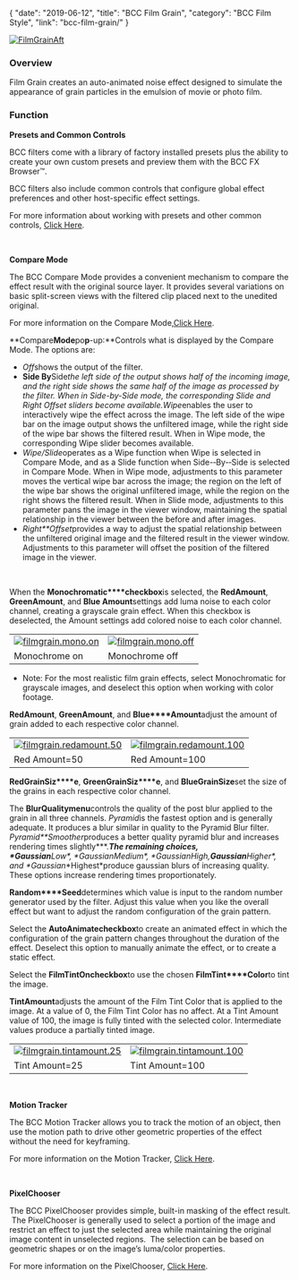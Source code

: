 {
"date": "2019-06-12",
"title": "BCC Film Grain",
"category": "BCC Film Style",
"link": "bcc-film-grain/"
}

 [![FilmGrainAft](https://borisfx-com-res.cloudinary.com/image/upload//documentation/continuum/uploads/2013/06/FilmGrainAft.jpg)](https://borisfx-com-res.cloudinary.com/image/upload//documentation/continuum/uploads/2013/06/FilmGrainAft.jpg)


### Overview


Film Grain creates an auto-animated noise effect designed to simulate the appearance of grain particles in the emulsion of movie or photo film.


### Function


**Presets and Common Controls**


BCC filters come with a library of factory installed presets plus the ability to create your own custom presets and preview them with the BCC FX Browser™.


BCC filters also include common controls that configure global effect preferences and other host-specific effect settings.


For more information about working with presets and other common controls, [Click Here](/documentation/continuum/bcc-common-controls/).

 


**Compare Mode**


The BCC Compare Mode provides a convenient mechanism to compare the effect result with the original source layer. It provides several variations on basic split-screen views with the filtered clip placed next to the unedited original.


For more information on the Compare Mode,[Click Here](/documentation/continuum/bcc-compare-mode/).

**Compare****Mode****po****p****-­up:**Controls what is displayed by the Compare Mode. The options are:


* *Off*shows the output of the filter.
* **Side By**Side*the left side of the output shows half of the incoming image, and the right side shows the same half of the image as processed by the filter. When in Side-by-Side mode, the corresponding Slide and Right Offset sliders become available.Wipe*enables the user to interactively wipe the effect across the image. The left side of the wipe bar on the image output shows the unfiltered image, while the right side of the wipe bar shows the filtered result. When in Wipe mode, the corresponding Wipe slider becomes available.
* *Wipe/Slide*operates as a Wipe function when Wipe is selected in Compare Mode, and as a Slide function when Side-­‐By-­‐Side is selected in Compare Mode. When in Wipe mode, adjustments to this parameter moves the vertical wipe bar across the image; the region on the left of the wipe bar shows the original unfiltered image, while the region on the right shows the filtered result. When in Slide mode, adjustments to this parameter pans the image in the viewer window, maintaining the spatial relationship in the viewer between the before and after images.
* *Right**Offset*provides a way to adjust the spatial relationship between the unfiltered original image and the filtered result in the viewer window. Adjustments to this parameter will offset the position of the filtered image in the viewer.


 


When the **Monochromatic****checkbox**is selected, the **Red****Amoun****t**, **Green****Amoun****t**, and **Blue Amount**settings add luma noise to each color channel, creating a grayscale grain effect. When this checkbox is deselected, the Amount settings add colored noise to each color channel.




|  |  |
| --- | --- |
| [![filmgrain.mono.on](https://borisfx-com-res.cloudinary.com/image/upload//documentation/continuum/uploads/2013/06/filmgrain.mono_.on_.jpg)](https://borisfx-com-res.cloudinary.com/image/upload//documentation/continuum/uploads/2013/06/filmgrain.mono_.on_.jpg) | [![filmgrain.mono.off](https://borisfx-com-res.cloudinary.com/image/upload//documentation/continuum/uploads/2013/06/filmgrain.mono_.off_.jpg)](https://borisfx-com-res.cloudinary.com/image/upload//documentation/continuum/uploads/2013/06/filmgrain.mono_.off_.jpg) |
| Monochrome on | Monochrome off |


* Note: For the most realistic film grain effects, select Monochromatic for grayscale images, and deselect this option when working with color footage.


**Red****Amoun****t**, **Green****Amoun****t**, and **Blue****Amount**adjust the amount of grain added to each respective color channel.




|  |  |
| --- | --- |
| [![filmgrain.redamount.50](https://borisfx-com-res.cloudinary.com/image/upload//documentation/continuum/uploads/2013/06/filmgrain.redamount.50.jpg)](https://borisfx-com-res.cloudinary.com/image/upload//documentation/continuum/uploads/2013/06/filmgrain.redamount.50.jpg) | [![filmgrain.redamount.100](https://borisfx-com-res.cloudinary.com/image/upload//documentation/continuum/uploads/2013/06/filmgrain.redamount.100.jpg)](https://borisfx-com-res.cloudinary.com/image/upload//documentation/continuum/uploads/2013/06/filmgrain.redamount.100.jpg) |
| Red Amount=50 | Red Amount=100 |


**Red****Grain****Siz****e**, **Green****Grain****Siz****e**, and **Blue****Grain****Size**set the size of the grains in each respective color channel.


The **Blur****Quality****menu**controls the quality of the post blur applied to the grain in all three channels. *Pyramid*is the fastest option and is generally adequate. It produces a blur similar in quality to the Pyramid Blur filter. *Pyramid**Smoother*produces a better quality pyramid blur and increases rendering times slightly***.***The remaining choices, *Gaussian**Lo**w*, *Gaussian**Medium*, *Gaussian**High,**Gaussian**Highe**r*, and *Gaussian**Highest*produce gaussian blurs of increasing quality. These options increase rendering times proportionately.


**Random****Seed**determines which value is input to the random number generator used by the filter. Adjust this value when you like the overall effect but want to adjust the random configuration of the grain pattern.


Select the **Auto****Animate****checkbox**to create an animated effect in which the configuration of the grain pattern changes throughout the duration of the effect. Deselect this option to manually animate the effect, or to create a static effect.


Select the **Film****T****int****On****checkbox**to use the chosen **Film****T****int****Color**to tint the image.


**T****int****Amount**adjusts the amount of the Film Tint Color that is applied to the image. At a value of 0, the Film Tint Color has no affect. At a Tint Amount value of 100, the image is fully tinted with the selected color. Intermediate values produce a partially tinted image.




|  |  |
| --- | --- |
| [![filmgrain.tintamount.25](https://borisfx-com-res.cloudinary.com/image/upload//documentation/continuum/uploads/2013/06/filmgrain.tintamount.25.jpg)](https://borisfx-com-res.cloudinary.com/image/upload//documentation/continuum/uploads/2013/06/filmgrain.tintamount.25.jpg) | [![filmgrain.tintamount.100](https://borisfx-com-res.cloudinary.com/image/upload//documentation/continuum/uploads/2013/06/filmgrain.tintamount.100.jpg)](https://borisfx-com-res.cloudinary.com/image/upload//documentation/continuum/uploads/2013/06/filmgrain.tintamount.100.jpg) |
| Tint Amount=25 | Tint Amount=100 |


 


**Motion Tracker**


The BCC Motion Tracker allows you to track the motion of an object, then use the motion path to drive other geometric properties of the effect without the need for keyframing.


For more information on the Motion Tracker, [Click Here](/documentation/continuum/bcc-motion-tracker/).

 


**PixelChooser**


The BCC PixelChooser provides simple, built-in masking of the effect result.  The PixelChooser is generally used to select a portion of the image and restrict an effect to just the selected area while maintaining the original image content in unselected regions.  The selection can be based on geometric shapes or on the image’s luma/color properties.


For more information on the PixelChooser, [Click Here](/documentation/continuum/bcc-pixel-chooser/).

 